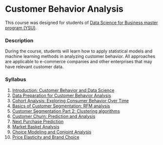 # Customer Behavior Analysis

This course was designed for students of [Data Science for Business master program (YSU)](https://armdsforb.wordpress.com/).

### Description

During the course, students will learn how to apply statistical models and machine learning methods in analyzing customer behavior. All approaches are applicable to e-commerce companies and other enterprises that may have relevant customer data.


### Syllabus 

1. [Introduction: Customer Behavior and Data Science](https://github.com/Tigran-Karamyan/customer_behaviour/master/Week_1_Introduction_Customer_Behavior.md)
2. [Data Preparation for Customer Behavior Analysis]()
3. [Cohort Analysis: Exploring Consumer Behavior Over Time]() 
4. [Basics of Customer Segmentation: RFM analysis]()
5. [Customer Segmentation Part 2: Clustering algorithms]()
6. [Customer Churn: Prediction and Analysis]()
7. [Next Purchase Prediction]()
8. [Market Basket Analysis]() 
9. [Choice Modeling and Conjoint Analysis]()
10. [Price Elasticity and Brand Choice]()


